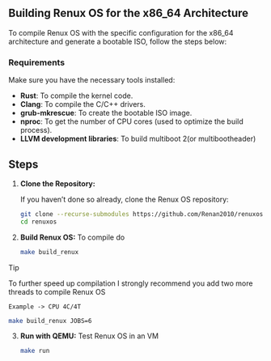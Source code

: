 ## Building Renux OS for the x86_64 Architecture

To compile Renux OS with the specific configuration for the x86_64 architecture and generate a bootable ISO, follow the steps below:

### Requirements

Make sure you have the necessary tools installed:

- **Rust**: To compile the kernel code.
- **Clang**: To compile the C/C++ drivers.
- **grub-mkrescue**: To create the bootable ISO image.
- **nproc**: To get the number of CPU cores (used to optimize the build process).
- **LLVM development libraries**: To build multiboot 2(or multibootheader)
  
## Steps

1. **Clone the Repository:**

   If you haven’t done so already, clone the Renux OS repository:

   ```bash
   git clone --recurse-submodules https://github.com/Renan2010/renuxos.git
   cd renuxos
   ```
2. **Build Renux OS:**
   To compile do
   ```bash
   make build_renux 
   ```
> [!TIP]
> To further speed up compilation I strongly recommend you add two more threads to compile Renux OS
> 
> `Example -> CPU 4C/4T`
> ```bash
> make build_renux JOBS=6
> ```
3. **Run with QEMU:**
   Test Renux OS in an VM
   ```bash
   make run
   ```
   
  
   


